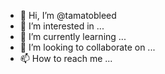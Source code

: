 - 👋 Hi, I’m @tamatobleed
- 👀 I’m interested in ...
- 🌱 I’m currently learning ...
- 💞️ I’m looking to collaborate on ...
- 📫 How to reach me ...

<!---
tamatobleed/tamatobleed is a ✨ special ✨ repository because its `README.md` (this file) appears on your GitHub profile.
You can click the Preview link to take a look at your changes.
--->
